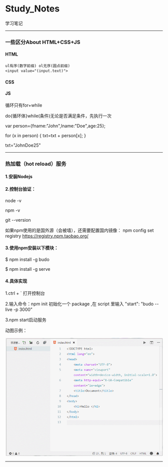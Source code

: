 # Study_Notes
学习笔记

---

### 一些区分About HTML+CSS+JS

  #### HTML
  
    ul有序(数字前缀) ol无序(圆点前缀)
    <input value="(input.text)">
  
  #### CSS

  #### JS
  
  循环只有for+while
  
  do{循环体}while(条件)无论是否满足条件，先执行一次
  
  var person={fname:"John",lname:"Doe",age:25};

  for (x in person)
  {
    txt=txt + person[x];
  }
  
  txt="JohnDoe25"

---

### 热加载（hot reload）服务

#### 1.安装Nodejs

#### 2.控制台验证：
  node -v
  
  npm -v
  
  git --version

如果npm使用的是国外源（会被墙），还需要配置国内镜像：
npm config set registry https://registry.npm.taobao.org/

#### 3.使用npm安装以下模块：

$ npm install -g budo 

$ npm install -g serve

#### 4.具体实现
1.ctrl + ` 打开控制台

2.输入命令：npm init 初始化一个 package ,在 script 里输入 "start": "budo --live -p 3000"
  
3.npm start启动服务

动图示例：

![示例](https://github.com/Cejron/Study_Notes/blob/master/hotreroad.gif)

---


